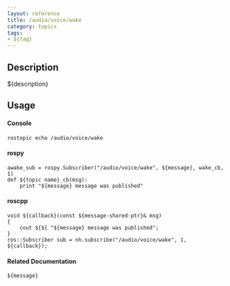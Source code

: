 ```yaml
---
layout: reference
title: /audio/voice/wake
category: topics
tags: 
- ${tag}
---
```


## Description
${description}

## Usage
#### Console
```
rostopic echo /audio/voice/wake
```

#### rospy
```
awake_sub = rospy.Subscriber("/audio/voice/wake", ${message}, wake_cb, 1)
def ${topic name}_cb(msg):
    print "${message} message was published"
```

#### roscpp
```
void ${callback}(const ${message-shared-ptr}& msg)
{
    cout ${${ "${message} message was published";
}
ros::Subscriber sub = nh.subscribe("/audio/voice/wake", 1, ${callback});
```

#### Related Documentation
``${message}``